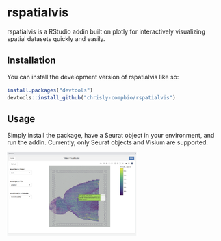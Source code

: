 
<!-- README.md is generated from README.Rmd. Please edit that file -->

# rspatialvis

<!-- badges: start -->
<!-- badges: end -->

rspatialvis is a RStudio addin built on plotly for interactively
visualizing spatial datasets quickly and easily.

## Installation

You can install the development version of rspatialvis like so:

``` r
install.packages("devtools")
devtools::install_github("chrisly-compbio/rspatialvis")
```

## Usage

Simply install the package, have a Seurat object in your environment,
and run the addin. Currently, only Seurat objects and Visium are
supported.

<img src="man/figures/vis_window.png" width="60%" />
